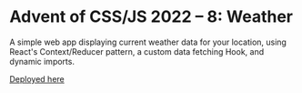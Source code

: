# Advent of CSS/JS 2022 – 8: Weather

A simple web app displaying current weather data for your location, using React's Context/Reducer pattern, a custom data fetching Hook, and dynamic imports.

[Deployed here](https://panypticon.github.io/advent2022-8-weather/)
